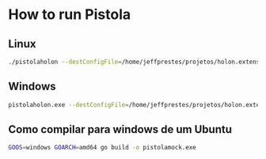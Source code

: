 # How to run Pistola

## Linux

```bash
./pistolaholon --destConfigFile=/home/jeffprestes/projetos/holon.extension.boilerplate/app/config/abi.json --stage=10 --zueira
```

## Windows

```bash
pistolaholon.exe --destConfigFile=/home/jeffprestes/projetos/holon.extension.boilerplate/app/config/abi.json --stage=1 --zueira
```

## Como compilar para windows de um Ubuntu

```bash
GOOS=windows GOARCH=amd64 go build -o pistolamock.exe
```
